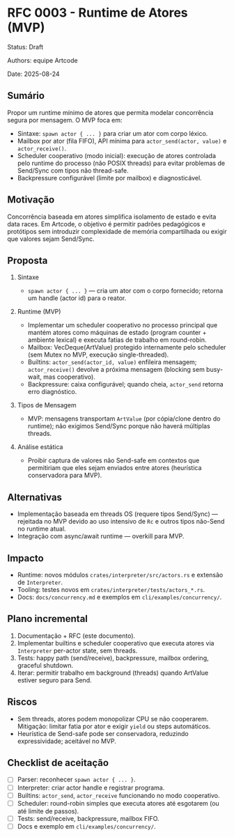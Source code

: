 <!-- RFC: Runtime de Atores (MVP) -->
# RFC 0003 - Runtime de Atores (MVP)

Status: Draft

Authors: equipe Artcode

Date: 2025-08-24

## Sumário

Propor um runtime mínimo de atores que permita modelar concorrência segura por mensagem. O MVP foca em:

- Sintaxe: `spawn actor { ... }` para criar um ator com corpo léxico.
- Mailbox por ator (fila FIFO), API mínima para `actor_send(actor, value)` e `actor_receive()`.
- Scheduler cooperativo (modo inicial): execução de atores controlada pelo runtime do processo (não POSIX threads) para evitar problemas de Send/Sync com tipos não thread-safe.
- Backpressure configurável (limite por mailbox) e diagnosticável.

## Motivação

Concorrência baseada em atores simplifica isolamento de estado e evita data races. Em Artcode, o objetivo é permitir padrões pedagógicos e protótipos sem introduzir complexidade de memória compartilhada ou exigir que valores sejam Send/Sync.

## Proposta

1. Sintaxe

   - `spawn actor { ... }` — cria um ator com o corpo fornecido; retorna um handle (actor id) para o reator.

2. Runtime (MVP)

   - Implementar um scheduler cooperativo no processo principal que mantém atores como máquinas de estado (program counter + ambiente lexical) e executa fatias de trabalho em round-robin.
   - Mailbox: VecDeque(ArtValue) protegido internamente pelo scheduler (sem Mutex no MVP, execução single-threaded).
   - Builtins: `actor_send(actor_id, value)` enfileira mensagem; `actor_receive()` devolve a próxima mensagem (blocking sem busy-wait, mas cooperativo).
   - Backpressure: caixa configurável; quando cheia, `actor_send` retorna erro diagnóstico.

3. Tipos de Mensagem

   - MVP: mensagens transportam `ArtValue` (por cópia/clone dentro do runtime); não exigimos Send/Sync porque não haverá múltiplas threads.

4. Análise estática

   - Proibir captura de valores não Send-safe em contextos que permitiriam que eles sejam enviados entre atores (heurística conservadora para MVP).

## Alternativas

- Implementação baseada em threads OS (requere tipos Send/Sync) — rejeitada no MVP devido ao uso intensivo de `Rc` e outros tipos não-Send no runtime atual.
- Integração com async/await runtime — overkill para MVP.

## Impacto

- Runtime: novos módulos `crates/interpreter/src/actors.rs` e extensão de `Interpreter`.
- Tooling: testes novos em `crates/interpreter/tests/actors_*.rs`.
- Docs: `docs/concurrency.md` e exemplos em `cli/examples/concurrency/`.

## Plano incremental

1. Documentação + RFC (este documento).
2. Implementar builtins e scheduler cooperativo que executa atores via `Interpreter` per-actor state, sem threads.
3. Tests: happy path (send/receive), backpressure, mailbox ordering, graceful shutdown.
4. Iterar: permitir trabalho em background (threads) quando ArtValue estiver seguro para Send.

## Riscos

- Sem threads, atores podem monopolizar CPU se não cooperarem. Mitigação: limitar fatia por ator e exigir `yield` ou steps automáticos.
- Heurística de Send-safe pode ser conservadora, reduzindo expressividade; aceitável no MVP.

## Checklist de aceitação

- [ ] Parser: reconhecer `spawn actor { ... }`.
- [ ] Interpreter: criar actor handle e registrar programa.
- [ ] Builtins: `actor_send`, `actor_receive` funcionando no modo cooperativo.
- [ ] Scheduler: round-robin simples que executa atores até esgotarem (ou até limite de passos).
- [ ] Tests: send/receive, backpressure, mailbox FIFO.
- [ ] Docs e exemplo em `cli/examples/concurrency/`.
